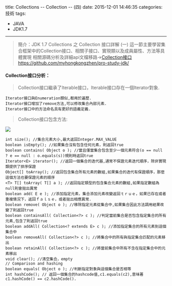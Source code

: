 title: Collections -- Collection -- (四) 
date: 2015-12-01 14:46:35
categories: 技術
tags: 
- JAVA
- JDK1.7
---
> 簡介：JDK 1.7 Collections 之 Collection 接口詳解 (一) 
> 這一節主要學習集合框架中的Collection接口、相關子接口、實現類以及成員屬性、方法等具體實現
> 相關源碼分析及詳細api文檔移路→[Collection接口https://github.com/myhongkongzhen/pro-study-jdk/](https://github.com/myhongkongzhen/pro-study-jdk/tree/master/src/main/java/z/z/w/jdk/collections)

<!--more-->  

#### Collection接口分析：
> Collection接口繼承了Iterable接口，Iterable接口存在一個Iterator對象.

```
Iterator接口與Enumeration類似,都用於遍歷.
Iterator接口增加了remove方法,可以修改集合內部元素.
Iterator接口中的方法命名具有更好的語義定義.
```

> Collection接口包含方法:

<img src="/images/Collections/Collection-functions.png"  />

```
int size(); //集合元素大小,最大返回Integer.MAX_VALUE
boolean isEmpty(); //如果集合沒有包含任何元素，則返回true
boolean contains( Object o ); //當且僅當集合包含至少一個元素符合(o == null ? e == null : o.equals(s))規則時返回true
Iterator<E> iterator(); //返回一個集合的迭代器,通常不保證元素迭代順序，除非實現類提供了排序保證
Object[] toArray(); //返回包含集合所有元素的數組,如果集合的迭代有保證順序，那麼這個方法也要保證元素的順序
<T> T[] toArray( T[] a ); //返回指定類型的包含集合元素的數組,如果指定數組為null則會拋出異常
boolean add( E e ); //添加指定元素，集合添加元素改變返回ｔｒｕｅ，如果已存在或者重複情況下，返回ｆａｌｓｅ，或者拋出相應異常.
boolean remove( Object o ); //移除指定元素從集合中,如果集合因此方法調用結果改變了則返回true
boolean containsAll( Collection<?> c ); //判定當前集合是否包含指定集合的所有元素,包含了則返回true
boolean addAll( Collection<? extends E> c ); //添加指定集合的所有元素到這個集合中
boolean removeAll( Collection<?> c ); //將集合中的所有與指定集合匹配的元素移出
boolean retainAll( Collection<?> c ); //將當前集合中所有不含在指定集合中的元素移出
void clear(); //清空集合，empty
// Comparison and hashing
boolean equals( Object o ); //判斷指定對象與這個集合是否相等
int hashCode(); // 返回一個集合的hashcode值,c1.equals(c2),意味著c1.hashCode() == c2.hashCode().
```

